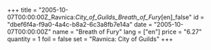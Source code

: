 +++
title = "2005-10-07T00:00:00Z_Ravnica:_City_of_Guilds_Breath_of_Fury_[en]_false"
id = "dbef6f4a-f9a0-4a4c-b8a2-6c3a8fb7e14a"
date = "2005-10-07T00:00:00Z"
name = "Breath of Fury"
lang = ["en"]
price = "6.27"
quantity = 1
foil = false
set = "Ravnica: City of Guilds"
+++
